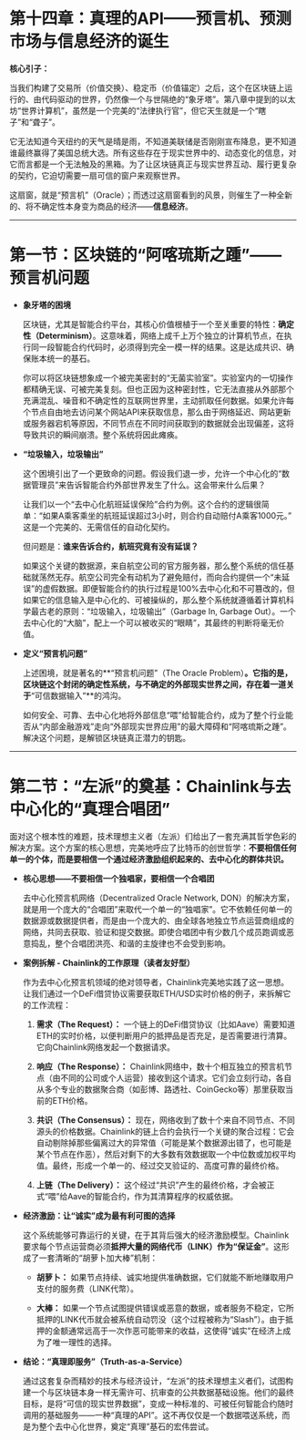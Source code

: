 

# **第十四章：真理的API——预言机、预测市场与信息经济的诞生**



**核心引子：**



当我们构建了交易所（价值交换）、稳定币（价值锚定）之后，这个在区块链上运行的、由代码驱动的世界，仍然像一个与世隔绝的“象牙塔”。第八章中提到的以太坊“世界计算机”，虽然是一个完美的“法律执行官”，但它天生就是一个“瞎子”和“聋子”。



它无法知道今天纽约的天气是晴是雨，不知道美联储是否刚刚宣布降息，更不知道谁最终赢得了美国总统大选。所有这些存在于现实世界中的、动态变化的信息，对它而言都是一个无法触及的黑箱。为了让区块链真正与现实世界互动、履行更复杂的契约，它迫切需要一扇可信的窗户来观察世界。



这扇窗，就是“预言机”（Oracle）；而透过这扇窗看到的风景，则催生了一种全新的、将不确定性本身变为商品的经济——**信息经济**。



---



# **第一节：区块链的“阿喀琉斯之踵”——预言机问题**



*   **象牙塔的困境**



    区块链，尤其是智能合约平台，其核心价值根植于一个至关重要的特性：**确定性（Determinism）**。这意味着，网络上成千上万个独立的计算机节点，在执行同一段智能合约代码时，必须得到完全一模一样的结果。这是达成共识、确保账本统一的基石。



    你可以将区块链想象成一个被完美密封的“无菌实验室”。实验室内的一切操作都精确无误、可被完美复刻。但也正因为这种密封性，它无法直接从外部那个充满混乱、噪音和不确定性的互联网世界里，主动抓取任何数据。如果允许每个节点自由地去访问某个网站API来获取信息，那么由于网络延迟、网站更新或服务器宕机等原因，不同节点在不同时间获取到的数据就会出现偏差，这将导致共识的瞬间崩溃。整个系统将因此瘫痪。



*   **“垃圾输入，垃圾输出”**



    这个困境引出了一个更致命的问题。假设我们退一步，允许一个中心化的“数据管理员”来告诉智能合约外部世界发生了什么。这会带来什么后果？



    让我们以一个“去中心化航班延误保险”合约为例。这个合约的逻辑很简单：“如果A乘客乘坐的航班延误超过3小时，则合约自动赔付A乘客1000元。” 这是一个完美的、无需信任的自动化契约。



    但问题是：**谁来告诉合约，航班究竟有没有延误？**



    如果这个关键的数据源，来自航空公司的官方服务器，那么整个系统的信任基础就荡然无存。航空公司完全有动机为了避免赔付，而向合约提供一个“未延误”的虚假数据。即便智能合约的执行过程是100%去中心化和不可篡改的，但如果它的信息输入是中心化的、可被操纵的，那么整个系统就遵循着计算机科学最古老的原则：“垃圾输入，垃圾输出”（Garbage In, Garbage Out）。一个去中心化的“大脑”，配上一个可以被收买的“眼睛”，其最终的判断将毫无价值。



*   **定义“预言机问题”**



    上述困境，就是著名的**“预言机问题”（The Oracle Problem）**。它指的是，区块链这个封闭的确定性系统，与不确定的外部现实世界之间，存在着一道关于**“可信数据输入”**的鸿沟。



    如何安全、可靠、去中心化地将外部信息“喂”给智能合约，成为了整个行业能否从“内部金融游戏”走向“外部现实世界应用”的最大障碍和“阿喀琉斯之踵”。解决这个问题，是解锁区块链真正潜力的钥匙。



---



# **第二节：“左派”的奠基：Chainlink与去中心化的“真理合唱团”**



面对这个根本性的难题，技术理想主义者（左派）们给出了一套充满其哲学色彩的解决方案。这个方案的核心思想，完美地呼应了比特币的创世哲学：**不要相信任何单一的个体，而是要相信一个通过经济激励组织起来的、去中心化的群体共识。**



*   **核心思想——不要相信一个独唱家，要相信一个合唱团**



    去中心化预言机网络（Decentralized Oracle Network, DON）的解决方案，就是用一个庞大的“合唱团”来取代一个单一的“独唱家”。它不依赖任何单一的数据源或数据提供者，而是由一个庞大的、由全球各地独立节点运营商组成的网络，共同去获取、验证和提交数据。即使合唱团中有少数几个成员跑调或恶意捣乱，整个合唱团洪亮、和谐的主旋律也不会受到影响。



*   **案例拆解 - Chainlink的工作原理（读者友好型）**



    作为去中心化预言机领域的绝对领导者，Chainlink完美地实践了这一思想。让我们通过一个DeFi借贷协议需要获取ETH/USD实时价格的例子，来拆解它的工作流程：



    1.  **需求（The Request）：** 一个链上的DeFi借贷协议（比如Aave）需要知道ETH的实时价格，以便判断用户的抵押品是否充足，是否需要进行清算。它向Chainlink网络发起一个数据请求。



    2.  **响应（The Response）：** Chainlink网络中，数十个相互独立的预言机节点（由不同的公司或个人运营）接收到这个请求。它们会立刻行动，各自从多个专业的数据聚合商（如彭博、路透社、CoinGecko等）那里获取当前的ETH价格。



    3.  **共识（The Consensus）：** 现在，网络收到了数十个来自不同节点、不同源头的价格数据。Chainlink的链上合约会执行一个关键的聚合过程：它会自动剔除掉那些偏离过大的异常值（可能是某个数据源出错了，也可能是某个节点在作恶），然后对剩下的大多数有效数据取一个中位数或加权平均值。最终，形成一个单一的、经过交叉验证的、高度可靠的最终价格。



    4.  **上链（The Delivery）：** 这个经过“共识”产生的最终价格，才会被正式“喂”给Aave的智能合约，作为其清算程序的权威依据。



*   **经济激励：让“诚实”成为最有利可图的选择**



    这个系统能够可靠运行的关键，在于其背后强大的经济激励模型。Chainlink要求每个节点运营商必须**抵押大量的网络代币（LINK）作为“保证金”**。这形成了一套清晰的“胡萝卜加大棒”机制：

    *   **胡萝卜：** 如果节点持续、诚实地提供准确数据，它们就能不断地赚取用户支付的服务费（LINK代幣）。

    *   **大棒：** 如果一个节点试图提供错误或恶意的数据，或者服务不稳定，它所抵押的LINK代币就会被系统自动罚没（这个过程被称为“Slash”）。由于抵押的金额通常远高于一次作恶可能带来的收益，这使得“诚实”在经济上成为了唯一理性的选择。



*   **结论：“真理即服务”（Truth-as-a-Service）**



    通过这套复杂而精妙的技术与经济设计，“左派”的技术理想主义者们，试图构建一个与区块链本身一样无需许可、抗审查的公共数据基础设施。他们的最终目标，是将“可信的现实世界数据”，变成一种标准的、可被任何智能合约随时调用的基础服务——一种“真理的API”。这不再仅仅是一个数据喂送系统，而是为整个去中心化世界，奠定“真理”基石的宏伟尝试。